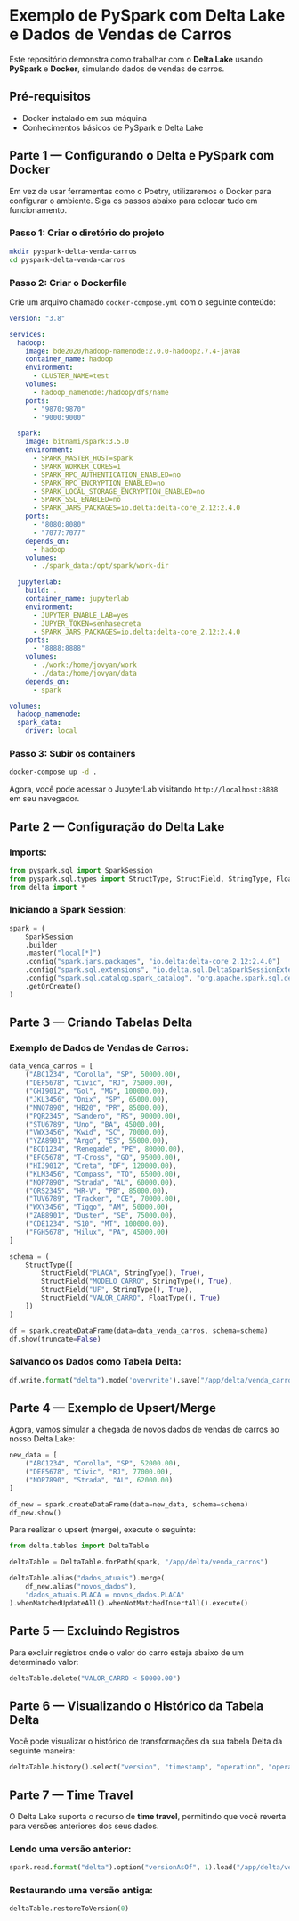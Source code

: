 # Exemplo de PySpark com Delta Lake e Dados de Vendas de Carros

Este repositório demonstra como trabalhar com o **Delta Lake** usando **PySpark** e **Docker**, simulando dados de vendas de carros.

## Pré-requisitos

- Docker instalado em sua máquina
- Conhecimentos básicos de PySpark e Delta Lake

## Parte 1 — Configurando o Delta e PySpark com Docker

Em vez de usar ferramentas como o Poetry, utilizaremos o Docker para configurar o ambiente. Siga os passos abaixo para colocar tudo em funcionamento.

### Passo 1: Criar o diretório do projeto

```bash
mkdir pyspark-delta-venda-carros
cd pyspark-delta-venda-carros
```

### Passo 2: Criar o Dockerfile

Crie um arquivo chamado `docker-compose.yml` com o seguinte conteúdo:

```docker-compose.yml
version: "3.8"

services:
  hadoop:
    image: bde2020/hadoop-namenode:2.0.0-hadoop2.7.4-java8
    container_name: hadoop
    environment:
      - CLUSTER_NAME=test
    volumes:
      - hadoop_namenode:/hadoop/dfs/name
    ports:
      - "9870:9870"
      - "9000:9000"

  spark:
    image: bitnami/spark:3.5.0
    environment:
      - SPARK_MASTER_HOST=spark
      - SPARK_WORKER_CORES=1
      - SPARK_RPC_AUTHENTICATION_ENABLED=no
      - SPARK_RPC_ENCRYPTION_ENABLED=no
      - SPARK_LOCAL_STORAGE_ENCRYPTION_ENABLED=no
      - SPARK_SSL_ENABLED=no
      - SPARK_JARS_PACKAGES=io.delta:delta-core_2.12:2.4.0
    ports:
      - "8080:8080"
      - "7077:7077"
    depends_on:
      - hadoop
    volumes:
      - ./spark_data:/opt/spark/work-dir

  jupyterlab:
    build: .
    container_name: jupyterlab
    environment:
      - JUPYTER_ENABLE_LAB=yes
      - JUPYER_TOKEN=senhasecreta
      - SPARK_JARS_PACKAGES=io.delta:delta-core_2.12:2.4.0
    ports:
      - "8888:8888"
    volumes:
      - ./work:/home/jovyan/work
      - ./data:/home/jovyan/data
    depends_on:
      - spark

volumes:
  hadoop_namenode:
  spark_data:
    driver: local

```

### Passo 3: Subir os containers

```bash
docker-compose up -d .
```

Agora, você pode acessar o JupyterLab visitando `http://localhost:8888` em seu navegador.

## Parte 2 — Configuração do Delta Lake

### Imports:

```python
from pyspark.sql import SparkSession
from pyspark.sql.types import StructType, StructField, StringType, FloatType
from delta import *
```

### Iniciando a Spark Session:

```python
spark = (
    SparkSession
    .builder
    .master("local[*]")
    .config("spark.jars.packages", "io.delta:delta-core_2.12:2.4.0")
    .config("spark.sql.extensions", "io.delta.sql.DeltaSparkSessionExtension")
    .config("spark.sql.catalog.spark_catalog", "org.apache.spark.sql.delta.catalog.DeltaCatalog")
    .getOrCreate()
)
```

## Parte 3 — Criando Tabelas Delta

### Exemplo de Dados de Vendas de Carros:

```python
data_venda_carros = [
    ("ABC1234", "Corolla", "SP", 50000.00),
    ("DEF5678", "Civic", "RJ", 75000.00),
    ("GHI9012", "Gol", "MG", 100000.00),
    ("JKL3456", "Onix", "SP", 65000.00),
    ("MNO7890", "HB20", "PR", 85000.00),
    ("PQR2345", "Sandero", "RS", 90000.00),
    ("STU6789", "Uno", "BA", 45000.00),
    ("VWX3456", "Kwid", "SC", 70000.00),
    ("YZA8901", "Argo", "ES", 55000.00),
    ("BCD1234", "Renegade", "PE", 80000.00),
    ("EFG5678", "T-Cross", "GO", 95000.00),
    ("HIJ9012", "Creta", "DF", 120000.00),
    ("KLM3456", "Compass", "TO", 65000.00),
    ("NOP7890", "Strada", "AL", 60000.00),
    ("QRS2345", "HR-V", "PB", 85000.00),
    ("TUV6789", "Tracker", "CE", 70000.00),
    ("WXY3456", "Tiggo", "AM", 50000.00),
    ("ZAB8901", "Duster", "SE", 75000.00),
    ("CDE1234", "S10", "MT", 100000.00),
    ("FGH5678", "Hilux", "PA", 45000.00)
]

schema = (
    StructType([
        StructField("PLACA", StringType(), True),
        StructField("MODELO_CARRO", StringType(), True),
        StructField("UF", StringType(), True),
        StructField("VALOR_CARRO", FloatType(), True)
    ])
)

df = spark.createDataFrame(data=data_venda_carros, schema=schema)
df.show(truncate=False)
```

### Salvando os Dados como Tabela Delta:

```python
df.write.format("delta").mode('overwrite').save("/app/delta/venda_carros")
```

## Parte 4 — Exemplo de Upsert/Merge

Agora, vamos simular a chegada de novos dados de vendas de carros ao nosso Delta Lake:

```python
new_data = [
    ("ABC1234", "Corolla", "SP", 52000.00),
    ("DEF5678", "Civic", "RJ", 77000.00),
    ("NOP7890", "Strada", "AL", 62000.00)
]

df_new = spark.createDataFrame(data=new_data, schema=schema)
df_new.show()
```

Para realizar o upsert (merge), execute o seguinte:

```python
from delta.tables import DeltaTable

deltaTable = DeltaTable.forPath(spark, "/app/delta/venda_carros")

deltaTable.alias("dados_atuais").merge(
    df_new.alias("novos_dados"),
    "dados_atuais.PLACA = novos_dados.PLACA"
).whenMatchedUpdateAll().whenNotMatchedInsertAll().execute()
```

## Parte 5 — Excluindo Registros

Para excluir registros onde o valor do carro esteja abaixo de um determinado valor:

```python
deltaTable.delete("VALOR_CARRO < 50000.00")
```

## Parte 6 — Visualizando o Histórico da Tabela Delta

Você pode visualizar o histórico de transformações da sua tabela Delta da seguinte maneira:

```python
deltaTable.history().select("version", "timestamp", "operation", "operationMetrics").show()
```

## Parte 7 — Time Travel

O Delta Lake suporta o recurso de **time travel**, permitindo que você reverta para versões anteriores dos seus dados.

### Lendo uma versão anterior:

```python
spark.read.format("delta").option("versionAsOf", 1).load("/app/delta/venda_carros").show()
```

### Restaurando uma versão antiga:

```python
deltaTable.restoreToVersion(0)
```
